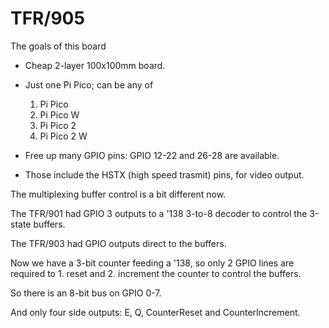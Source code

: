 # TFR/905

The goals of this board

*   Cheap 2-layer 100x100mm board.

*   Just one Pi Pico; can be any of

    1) Pi Pico
    1) Pi Pico W
    1) Pi Pico 2
    1) Pi Pico 2 W

*   Free up many GPIO pins: GPIO 12-22 and 26-28 are available.

*   Those include the HSTX (high speed trasmit) pins, for video output.

The multiplexing buffer control is a bit different now.

The TFR/901 had GPIO 3 outputs to a '138 3-to-8 decoder to control the 3-state buffers.

The TFR/903 had GPIO outputs direct to the buffers.

Now we have a 3-bit counter feeding a '138,
so only 2 GPIO lines are required to 1. reset and 2. increment the counter
to control the buffers.

So there is an 8-bit bus on GPIO 0-7.

And only four side outputs: E, Q, CounterReset and CounterIncrement.

